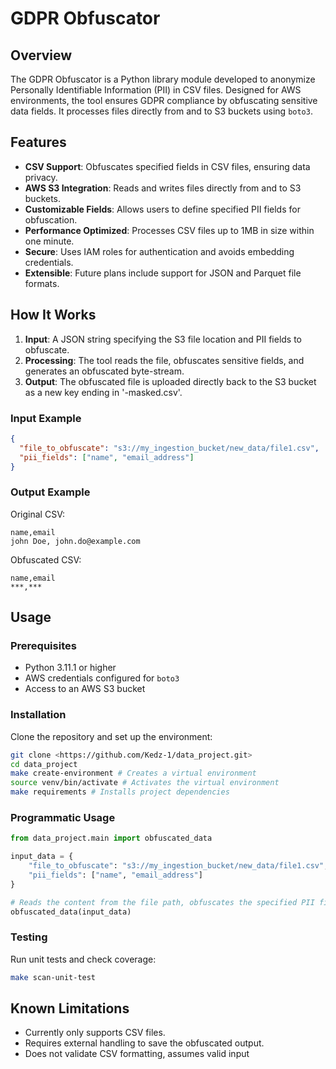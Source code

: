 # GDPR Obfuscator

## Overview
The GDPR Obfuscator is a Python library module developed to anonymize Personally Identifiable Information (PII) in CSV files. Designed for AWS environments, the tool ensures GDPR compliance by obfuscating sensitive data fields. It processes files directly from and to S3 buckets using `boto3`.

## Features
- **CSV Support**: Obfuscates specified fields in CSV files, ensuring data privacy.
- **AWS S3 Integration**: Reads and writes files directly from and to S3 buckets.
- **Customizable Fields**: Allows users to define specified PII fields for obfuscation.
- **Performance Optimized**: Processes CSV files up to 1MB in size within one minute.
- **Secure**: Uses IAM roles for authentication and avoids embedding credentials.
- **Extensible**: Future plans include support for JSON and Parquet file formats.

## How It Works
1. **Input**: A JSON string specifying the S3 file location and PII fields to obfuscate.
2. **Processing**: The tool reads the file, obfuscates sensitive fields, and generates an obfuscated byte-stream.
3. **Output**: The obfuscated file is uploaded directly back to the S3 bucket as a new key ending in '-masked.csv'.

### Input Example
```json
{
  "file_to_obfuscate": "s3://my_ingestion_bucket/new_data/file1.csv",
  "pii_fields": ["name", "email_address"]
}
```

### Output Example
Original CSV:
```csv
name,email
john Doe, john.do@example.com
```

Obfuscated CSV:
```csv
name,email
***,***
```
## Usage

### Prerequisites
- Python 3.11.1 or higher
- AWS credentials configured for `boto3`
- Access to an AWS S3 bucket

### Installation
Clone the repository and set up the environment:
```bash
git clone <https://github.com/Kedz-1/data_project.git>
cd data_project
make create-environment # Creates a virtual environment
source venv/bin/activate # Activates the virtual environment
make requirements # Installs project dependencies
```

### Programmatic Usage
```python
from data_project.main import obfuscated_data

input_data = {
    "file_to_obfuscate": "s3://my_ingestion_bucket/new_data/file1.csv",
    "pii_fields": ["name", "email_address"]
}

# Reads the content from the file path, obfuscates the specified PII fields and uploads back to the S3 bucket
obfuscated_data(input_data)
```

### Testing
Run unit tests and check coverage:
```bash
make scan-unit-test
```

## Known Limitations
- Currently only supports CSV files.
- Requires external handling to save the obfuscated output.
- Does not validate CSV formatting, assumes valid input
